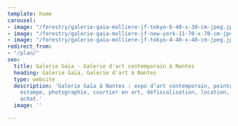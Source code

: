 ```yaml
---
template: home
carousel:
- image: "/forestry/galerie-gaia-molliere-jf-tokyo-6-40-x-30-cm-jpeg.jpg"
- image: "/forestry/galerie-gaia-molliere-jf-new-york-11-70-x-70-cm-jpeg.jpg"
- image: "/forestry/galerie-gaia-molliere-jf-tokyo-4-40-x-40-cm-jpeg.jpg"
redirect_from:
- "/plan/"
seo:
  title: Galerie Gaïa - Galerie d'art contemporain à Nantes
  heading: Galerie Gaïa, Galerie d'art à Nantes
  type: website
  description: 'Galerie Gaïa à Nantes : expo d’art contemporain, peinture, sculpture,
    estampe, photographie, courtier en art, défiscalisation, location, prêt avant
    achat.'
  image: ''

---
```

